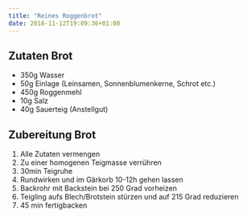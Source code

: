 ```yaml
---
title: "Reines Roggenbrot"
date: 2018-11-12T19:09:36+01:00
---
```

## Zutaten Brot
- 350g Wasser
- 50g Einlage (Leinsamen, Sonnenblumenkerne, Schrot etc.)
- 450g Roggenmehl
- 10g Salz
- 40g Sauerteig (Anstellgut)

## Zubereitung Brot
1. Alle Zutaten vermengen
2. Zu einer homogenen Teigmasse verrühren
3. 30min Teigruhe
4. Rundwirken und im Gärkorb 10-12h gehen lassen
5. Backrohr mit Backstein bei 250 Grad vorheizen
6. Teigling aufs Blech/Brotstein stürzen und auf 215 Grad reduzieren
7. 45 min fertigbacken